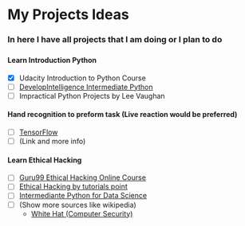 # My Projects Ideas
### In here I have all projects that I am doing or I plan to do
###
####  Learn Introduction Python
  - [x] Udacity Introduction to Python Course
  - [ ] [DevelopIntelligence Intermediate Python](https://www.developintelligence.com/catalog/devops/python/intermediate-python)
  - [ ] Impractical Python Projects by Lee Vaughan

#### Hand recognition to preform task (Live reaction would be preferred)
  - [ ] [TensorFlow](https://www.tensorflow.org)
  - [ ] (Link and more info)

#### Learn Ethical Hacking
  - [ ] [Guru99 Ethical Hacking Online Course](https://www.guru99.com/ethical-hacking-tutorials.html)
  - [ ] [Ethical Hacking by tutorials point](https://www.tutorialspoint.com/ethical_hacking/)
  - [ ] [Intermediante Python for Data Science](https://www.datacamp.com/courses/intermediate-python-for-data-science)
  - [ ] (Show more sources like wikipedia)
      * [White Hat (Computer Security)](https://en.wikipedia.org/wiki/White_hat_(computer_security))

####
